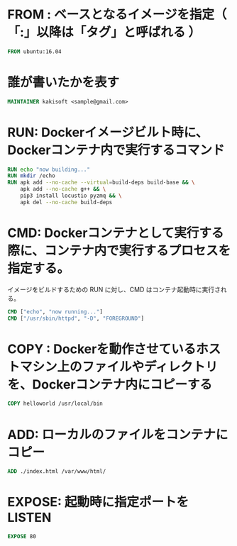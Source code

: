 # FROM : ベースとなるイメージを指定（ 「:」以降は「タグ」と呼ばれる ）
```dockerfile
FROM ubuntu:16.04
```


# 誰が書いたかを表す
```dockerfile
MAINTAINER kakisoft <sample@gmail.com>
```


# RUN: Dockerイメージビルト時に、Dockerコンテナ内で実行するコマンド
```dockerfile
RUN echo "now building..."
RUN mkdir /echo
RUN apk add --no-cache --virtual=build-deps build-base && \
    apk add --no-cache g++ && \
    pip3 install locustio pyzmq && \
    apk del --no-cache build-deps
```


# CMD: Dockerコンテナとして実行する際に、コンテナ内で実行するプロセスを指定する。
イメージをビルドするための RUN に対し、CMD はコンテナ起動時に実行される。
```dockerfile
CMD ["echo", "now running..."]
CMD ["/usr/sbin/httpd", "-D", "FOREGROUND"]
```


# COPY : Dockerを動作させているホストマシン上のファイルやディレクトリを、Dockerコンテナ内にコピーする
```dockerfile
COPY helloworld /usr/local/bin
```


# ADD: ローカルのファイルをコンテナにコピー
```dockerfile
ADD ./index.html /var/www/html/
```


# EXPOSE: 起動時に指定ポートをLISTEN 
```dockerfile
EXPOSE 80
```



